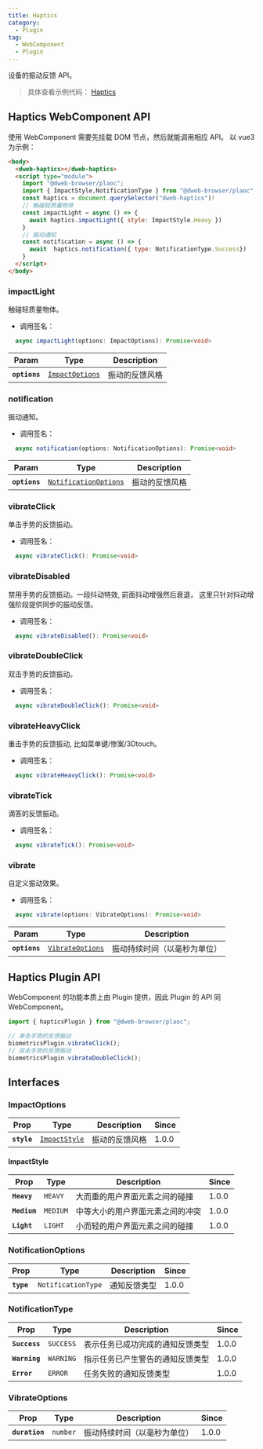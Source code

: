 ```yaml
---
title: Haptics
category:
  - Plugin
tag:
  - WebComponent
  - Plugin
---
```


设备的振动反馈 API。

> 具体查看示例代码： [Haptics](https://github.com/BioforestChain/dweb_browser/blob/main/plaoc/demo/src/pages/Haptics.vue)

## Haptics WebComponent API

使用 WebComponent 需要先挂载 DOM 节点，然后就能调用相应 API。
以 vue3 为示例：

```html
<body>
  <dweb-haptics></dweb-haptics>
  <script type="module">
    import "@dweb-browser/plaoc";
    import { ImpactStyle,NotificationType } from "@dweb-browser/plaoc";
    const haptics = document.querySelector("dweb-haptics")!
    // 触碰轻质量物体
    const impactLight = async () => {
      await haptics.impactLight({ style: ImpactStyle.Heavy })
    }
    // 振动通知
    const notification = async () => {
      await  haptics.notification({ type: NotificationType.Success})
    }
  </script>
</body>
```

### impactLight

触碰轻质量物体。

- 调用签名：

```ts
  async impactLight(options: ImpactOptions): Promise<void>
```

| Param         | Type                                                    | Description    |
| ------------- | ------------------------------------------------------- | -------------- |
| **`options`** | <code><a href="#impactoptions">ImpactOptions</a></code> | 振动的反馈风格 |

### notification

振动通知。

- 调用签名：

```ts
  async notification(options: NotificationOptions): Promise<void>
```

| Param         | Type                                                                | Description    |
| ------------- | ------------------------------------------------------------------- | -------------- |
| **`options`** | <code><a href="#notificationoptions">NotificationOptions</a></code> | 振动的反馈风格 |

### vibrateClick

单击手势的反馈振动。

- 调用签名：

```ts
  async vibrateClick(): Promise<void>
```

### vibrateDisabled

禁用手势的反馈振动。一段抖动特效, 前面抖动增强然后衰退，
这里只针对抖动增强阶段提供同步的振动反馈。

- 调用签名：

```ts
  async vibrateDisabled(): Promise<void>
```

### vibrateDoubleClick

双击手势的反馈振动。

- 调用签名：

```ts
  async vibrateDoubleClick(): Promise<void>
```

### vibrateHeavyClick

重击手势的反馈振动, 比如菜单键/惨案/3Dtouch。

- 调用签名：

```ts
  async vibrateHeavyClick(): Promise<void>
```

### vibrateTick

滴答的反馈振动。

- 调用签名：

```ts
  async vibrateTick(): Promise<void>
```

### vibrate

自定义振动效果。

- 调用签名：

```ts
  async vibrate(options: VibrateOptions): Promise<void>
```

| Param         | Type                                                      | Description                  |
| ------------- | --------------------------------------------------------- | ---------------------------- |
| **`options`** | <code><a href="#vibrateoptions">VibrateOptions</a></code> | 振动持续时间（以毫秒为单位） |

## Haptics Plugin API

WebComponent 的功能本质上由 Plugin 提供，因此 Plugin 的 API 同 WebComponent。

```ts
import { hapticsPlugin } from "@dweb-browser/plaoc";

// 单击手势的反馈振动
biometricsPlugin.vibrateClick();
// 双击手势的反馈振动
biometricsPlugin.vibrateDoubleClick();
```

## Interfaces

### ImpactOptions

| Prop        | Type                                                | Description    | Since |
| ----------- | --------------------------------------------------- | -------------- | ----- |
| **`style`** | <code><a href="#impactstyle">ImpactStyle</a></code> | 振动的反馈风格 | 1.0.0 |

#### ImpactStyle

| Prop         | Type                | Description                      | Since |
| ------------ | ------------------- | -------------------------------- | ----- |
| **`Heavy`**  | <code>HEAVY</code>  | 大而重的用户界面元素之间的碰撞   | 1.0.0 |
| **`Medium`** | <code>MEDIUM</code> | 中等大小的用户界面元素之间的冲突 | 1.0.0 |
| **`Light`**  | <code>LIGHT</code>  | 小而轻的用户界面元素之间的碰撞   | 1.0.0 |

### NotificationOptions

| Prop       | Type                          | Description  | Since |
| ---------- | ----------------------------- | ------------ | ----- |
| **`type`** | <code>NotificationType</code> | 通知反馈类型 | 1.0.0 |

### NotificationType

| Prop          | Type                 | Description                      | Since |
| ------------- | -------------------- | -------------------------------- | ----- |
| **`Success`** | <code>SUCCESS</code> | 表示任务已成功完成的通知反馈类型 | 1.0.0 |
| **`Warning`** | <code>WARNING</code> | 指示任务已产生警告的通知反馈类型 | 1.0.0 |
| **`Error`**   | <code>ERROR</code>   | 任务失败的通知反馈类型           | 1.0.0 |

### VibrateOptions

| Prop           | Type                | Description                  | Since |
| -------------- | ------------------- | ---------------------------- | ----- |
| **`duration`** | <code>number</code> | 振动持续时间（以毫秒为单位） | 1.0.0 |

